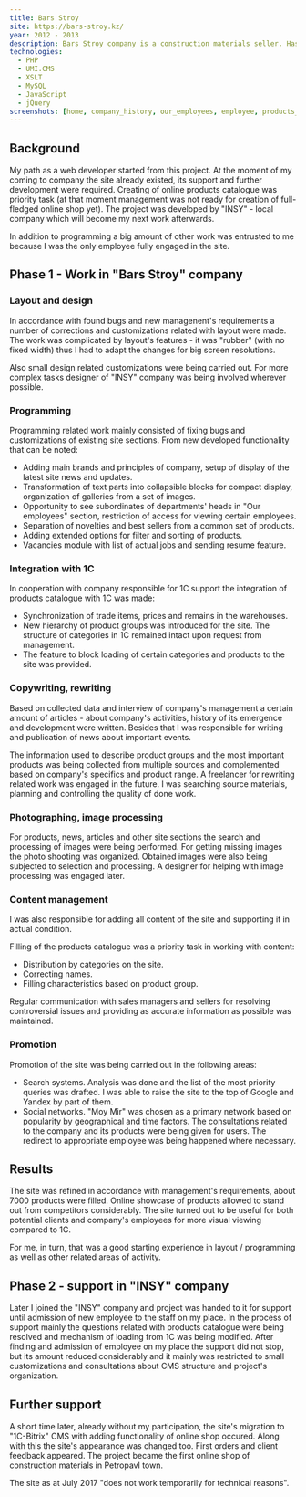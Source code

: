 ```yaml
---
title: Bars Stroy
site: https://bars-stroy.kz/
year: 2012 - 2013
description: Bars Stroy company is a construction materials seller. Has some branches across Kazakhstan.
technologies:
  - PHP
  - UMI.CMS
  - XSLT
  - MySQL
  - JavaScript
  - jQuery
screenshots: [home, company_history, our_employees, employee, products_catalog, products_category, products, product]
---
```


## Background

My path as a web developer started from this project. At the moment of my coming to company the site already existed, 
its support and further development were required. Creating of online products catalogue was priority task (at that 
moment management was not ready for creation of full-fledged online shop yet). The project was developed by "INSY" - 
local company which will become my next work afterwards.

In addition to programming a big amount of other work was entrusted to me because I was the only employee fully engaged 
in the site.

## Phase 1 - Work in "Bars Stroy" company

### Layout and design

In accordance with found bugs and new managenent's requirements a number of corrections and customizations related with 
layout were made. The work was complicated by layout's features - it was "rubber" (with no fixed width) thus I had to 
adapt the changes for big screen resolutions.

Also small design related customizations were being carried out. For more complex tasks designer of "INSY" company was
being involved wherever possible.

### Programming

Programming related work mainly consisted of fixing bugs and customizations of existing site sections. From new 
developed functionality that can be noted:

- Adding main brands and principles of company, setup of display of the latest site news and updates. 
- Transformation of text parts into collapsible blocks for compact display, organization of galleries from a set of 
images.
- Opportunity to see subordinates of departments' heads in "Our employees" section, restriction of access for viewing 
certain employees.
- Separation of novelties and best sellers from a common set of products.
- Adding extended options for filter and sorting of products.
- Vacancies module with list of actual jobs and sending resume feature.

### Integration with 1C

In cooperation with company responsible for 1C support the integration of products catalogue with 1C was made:

- Synchronization of trade items, prices and remains in the warehouses.
- New hierarchy of product groups was introduced for the site. The structure of categories in 1C remained intact upon
request from management.
- The feature to block loading of certain categories and products to the site was provided.

### Copywriting, rewriting

Based on collected data and interview of company's management a certain amount of articles - about company's activities,
history of its emergence and development were written. Besides that I was responsible for writing and publication of 
news about important events.

The information used to describe product groups and the most important products was being collected from multiple 
sources and complemented based on company's specifics and product range. A freelancer for rewriting related work was
engaged in the future. I was searching source materials, planning and controlling the quality of done work.

### Photographing, image processing

For products, news, articles and other site sections the search and processing of images were being performed. For 
getting missing images the photo shooting was organized. Obtained images were also being subjected to selection and 
processing. A designer for helping with image processing was engaged later.

### Content management

I was also responsible for adding all content of the site and supporting it in actual condition.

Filling of the products catalogue was a priority task in working with content:

- Distribution by categories on the site.
- Correcting names.
- Filling characteristics based on product group.

Regular communication with sales managers and sellers for resolving controversial issues and providing as accurate 
information as possible was maintained.

### Promotion

Promotion of the site was being carried out in the following areas:

- Search systems. Analysis was done and the list of the most priority queries was drafted. I was able to raise the site
to the top of Google and Yandex by part of them.
- Social networks. "Moy Mir" was chosen as a primary network based on popularity by geographical and time factors. The
consultations related to the company and its products were being given for users. The redirect to appropriate employee
was being happened where necessary.

## Results

The site was refined in accordance with management's requirements, about 7000 products were filled. Online showcase of
products allowed to stand out from competitors considerably. The site turned out to be useful for both potential clients
and company's employees for more visual viewing compared to 1C. 

For me, in turn, that was a good starting experience in layout / programming as well as other related areas of activity. 

## Phase 2 - support in "INSY" company

Later I joined the "INSY" company and project was handed to it for support until admission of new employee to the staff
on my place. In the process of support mainly the questions related with products catalogue were being resolved and
mechanism of loading from 1C was being modified. After finding and admission of employee on my place the support did not
stop, but its amount reduced considerably and it mainly was restricted to small customizations and consultations about
CMS structure and project's organization.

## Further support

A short time later, already without my participation, the site's migration to "1C-Bitrix" CMS with adding functionality 
of online shop occured. Along with this the site's appearance was changed too. First orders and client feedback 
appeared. The project became the first online shop of construction materials in Petropavl town.

The site as at July 2017 "does not work temporarily for technical reasons".
